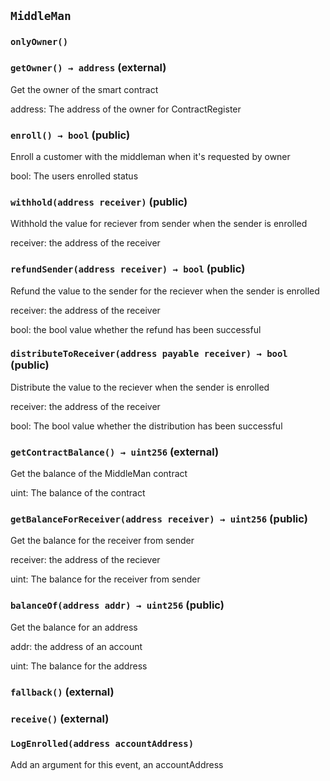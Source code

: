 ## `MiddleMan`


### `onlyOwner()`

### `getOwner() → address` (external)
Get the owner of the smart contract

address: The address of the owner for ContractRegister

### `enroll() → bool` (public)
Enroll a customer with the middleman when it's requested by owner

bool: The users enrolled status

### `withhold(address receiver)` (public)
Withhold the value for reciever from sender when the sender is enrolled

receiver: the address of the receiver

### `refundSender(address receiver) → bool` (public)
Refund the value to the sender for the reciever when the sender is enrolled

receiver: the address of the receiver

bool: the bool value whether the refund has been successful

### `distributeToReceiver(address payable receiver) → bool` (public)
Distribute the value to the reciever when the sender is enrolled

receiver: the address of the receiver

bool: The bool value whether the distribution has been successful

### `getContractBalance() → uint256` (external)
Get the balance of the MiddleMan contract

uint: The balance of the contract

### `getBalanceForReceiver(address receiver) → uint256` (public)
Get the balance for the receiver from sender 

receiver: the address of the reciever

uint: The balance for the receiver from sender

### `balanceOf(address addr) → uint256` (public)
Get the balance for an address

addr: the address of an account

uint: The balance for the address

### `fallback()` (external)

### `receive()` (external)


### `LogEnrolled(address accountAddress)`

Add an argument for this event, an accountAddress






